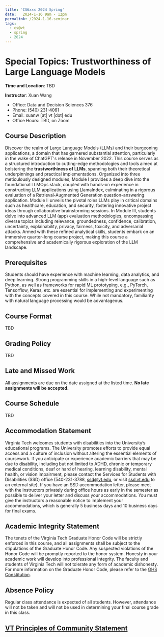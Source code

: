 ```yaml
---
title: 'CS6xxx 2024 Spring'
date:   2024-1-16 9am - 12pm
permalink: /2024-1-16-seminar
tags:
  - cs@vt
  - spring
  - 2024
---
```


# Special Topics: Trustworthiness of Large Language Models

**Time and Location**: TBD

**Instructor**: Xuan Wang
- Office: Data and Decision Sciences 376
- Phone: (540) 231-4061
- Email: xuanw [at] vt [dot] edu
- Office Hours: TBD, on Zoom


## Course Description
Discover the realm of Large Language Models (LLMs) and their burgeoning applications, a domain that has garnered substantial attention, particularly in the wake of ChatGPT's release in November 2022. This course serves as a structured introduction to cutting-edge methodologies and tools aimed at bolstering the **trustworthiness of LLMs**, spanning both their theoretical underpinnings and practical implementations. Organized into three meticulously designed modules, Module I provides a deep dive into the foundational LLMOps stack, coupled with hands-on experience in constructing LLM applications using LlamaIndex, culminating in a rigorous evaluation of a Retrieval-Augmented Generation question-answering application. Module II unveils the pivotal roles LLMs play in critical domains such as healthcare, education, and security, fostering innovative project ideas through collaborative brainstorming sessions. In Module III, students delve into advanced LLM (app) evaluation methodologies, encompassing diverse topics including relevance, groundedness, confidence, calibration, uncertainty, explainability, privacy, fairness, toxicity, and adversarial attacks. Armed with these refined analytical skills, students embark on an immersive quarter-long course project, making this course a comprehensive and academically rigorous exploration of the LLM landscape.

## Prerequisites
Students should have experience with machine learning, data analytics, and deep learning. Strong programming skills in a high-level language such as Python, as well as frameworks for rapid ML prototyping, e.g., PyTorch, Tensorflow, Keras, etc. are essential for implementing and experimenting with the concepts covered in this course. While not mandatory, familiarity with natural language processing would be advantageous.

## Course Format
TBD

## Grading Policy
TBD

## Late and Missed Work
All assignments are due on the date assigned at the listed time. **No late assignments will be accepted.**

## Course Schedule
TBD

## Accommodation Statement
Virginia Tech welcomes students with disabilities into the University’s educational programs. The University promotes efforts to provide equal access and a culture of inclusion without altering the essential elements of coursework. If you anticipate or experience academic barriers that may be due to disability, including but not limited to ADHD, chronic or temporary medical conditions, deaf or hard of hearing, learning disability, mental health, or vision impairment, please contact the Services for Students with Disabilities (SSD) office (540-231-3788, [ssd@vt.edu](mailto:ssd@vt.edu), or visit [ssd.vt.edu](ssd.vt.edu) to an external site). If you have an SSD accommodation letter, please meet with the instructors privately during office hours as early in the semester as possible to deliver your letter and discuss your accommodations. You must give the instructors a reasonable notice to implement your accommodations, which is generally 5 business days and 10 business days for final exams.

## Academic Integrity Statement
The tenets of the Virginia Tech Graduate Honor Code will be strictly enforced in this course, and all assignments shall be subject to the stipulations of the Graduate Honor Code. Any suspected violations of the Honor Code will be promptly reported to the honor system. Honesty in your academic work will develop into professional integrity. The faculty and students of Virginia Tech will not tolerate any form of academic dishonesty. For more information on the Graduate Honor Code, please refer to the [GHS Constitution](https://graduateschool.vt.edu/academics/expectations/graduate-honor-system.html).

## Absence Policy
Regular class attendance is expected of all students. However, attendance will not be taken and will not be used in determining your final course grade in this class. 

## [VT Principles of Community Statement](https://www.inclusive.vt.edu/about/vtpoc.html)

<!---
## Course Format
The course is a role-playing paper reading seminar that is structured around reading, presenting, and discussing weekly papers. Each class will involve the presentation and discussion of two papers. Each student will have a unique, rotating role per week. This role defines the lens through which each student reads the paper and determines what they prepare for the group in-class discussion. All students, irrespective of their role, are expected to have read the paper readings of each corresponding session before class and come to class ready to discuss. There will be no exams or traditional assignments. Instead, throughout the course, students will engage in practical hands-on projects and discussions to identify and work on open research questions on a variety of topics in embodied AI.

## Presentation Roles
This seminar is organized around the different “roles” students play each week, that define the lens through which students read the paper. Students will be divided into two groups, one group presenting on Tuesdays and the other on Thursdays. In a given class session, students in the presenting groups will each be given a rotating role (described below): Presenter (two students), Reviewer, Archaeologist, Researcher, Industry Expert, and Blogger OR Hacker (pick one). Presenting groups should create a formal presentation, i.e., have slides prepared for the group in-class discussion. For each student in a presenting group, their assigned role determines what they should include in the slides. The Hacker and Blogger roles are the only exceptions to the rule. Hackers should provide a Jupyter Notebook instead of slides and Bloggers go over their written articles.

Depending on changes in course enrollment, the roles might change, for example, remove roles or make roles optional in case enrollment decreases or allow groups of two students for all roles in the event of enrollment increase. Improving based on student feedback, as we go along with the readings, is crucial.

Presenter: Create the main presentation, describing the motivation, problem definition, method, and experimental findings of this paper.
Reviewer: Complete a full—critical but not necessarily negative—review of the paper. Follow the guidelines for NeurIPS reviewers (under “Review Content”). Please answer questions 1-6 under “Review Content”, and assign an Overall score (question 9) and a Confidence score (question 10). Skip the rest of the review, including writing a summary. Note that you can bypass questions by filling N/A. For example, you really liked the paper and can’t think of any disadvantages. Therefore you can skip the respective question (but use this skip option sparingly). Also, please note that this role does not require going over related work, and is not an exhaustive list of all arguments you can think of. The goal is to enhance your overall critical thinking. The instructor reserves the right to contact students who overuse the N/A option.
Archaeologist: Determine where this paper sits in the context of previous and subsequent work. Find and report on one older paper that has substantially influenced the current paper and one newer paper citing this current paper.
Researcher: Propose an imaginary follow-up project that has now become possible due to the existence and success of the current paper.
Industry Expert: Propose a new application or company product for the method in the paper (not already discussed in class), and discuss at least one positive and negative impact of this application. Convince your industry boss that it’s worth investing time and money to implement this paper. Your arguments should be particularly applicable to the chosen industry market.
Hacker (optional between two choices): This role is optional, i.e., students can declare if they would like to be a Hacker or a Blogger. Implement a small part of the paper on a small dataset, a toy problem, or any other simplified version of the paper. Another valid and useful option is to try to reproduce results from the paper, either by downloading and running an existing implementation (with proper credit given to the code sources) or by implementing a core method from the paper. Share a Jupyter Notebook with the code of the algorithm with the class. Your code does not have to be bug-free or run perfectly in all scenarios. Also, you are welcome to use (and give credit to) an existing implementation for “backbone” code (e.g. model building, data loading, training loop, etc.).
Blogger (optional between two choices): This role is optional, i.e., students can declare if they would like to be a Hacker or a Blogger. Write a paragraph each about the two papers and an additional paragraph comparing and contrasting them. The summary of each paper should cover the motivation behind the paper, a description of any of the proposed methods, and an overview of the key findings. Include visual aids such as figures, charts, or graphs to illustrate key points. Explain how these papers relate to one another within the broader context of their shared theme. Explore how these papers may complement, challenge, or build upon one another. Provide links or references to additional resources that complement your blog. This could include related research articles, videos, or online discussions. Your insights should reflect critical thinking, encouraging discussion within the class. Think about how your blog can be useful and interesting to an actual online reader.

Non-presenter assignment:

If you are not in the presenting group during a class session, please submit the day before class (due 11:59pm EST) at least one question about either paper - could be something you’re confused about or something you’d like to hear discussed more. Questions that open debates and make in-class discussions explore different viewpoints are a plus.
After class and before the end of the day 11:59pm EST, provide constructive feedback to the presenting group. You may focus on one or more reading roles, or on the presentation holistically. Evaluate the clarity of the presentation, the strength of the arguments, and the quality of visuals, if any. Highlighting strengths and areas for improvement. This feedback will be shared post each presentation.
Everyone, every week (Optional): After each class session, you may post your thoughts on Piazza, for example, which parts did you enjoy reading, what results and insights did you find interesting, a missing result the paper could have included, any useful additional links and resources, etc. Whenever you agree with the comments of a student’s post, make sure to endorse their answer. You can also post a reply with your additional thoughts.

## Final Project
The main project goal is to engage students in research on Embodied AI. In particular, students should try to extend papers from topics covered in class and present the research outcomes as a research paper, in a standard conference paper format. Students are encouraged to work in groups of no more than four members, taking into consideration that the work produced should be proportional to the number of members in a team. Groups are required to include a “contributions” section in the final project report, listing each member’s contributions in detail. Projects will be hosted on GitHub and should include a written report accompanied by a descriptive Jupyter Notebook, with a format similar to this notebook. In addition, groups will present their final projects during the last two class sessions. A PowerPoint or LaTex final presentation is required.

## Technology
Piazza will be used for announcements, general questions, and discussions, etc. If you are unable to register to Piazza, please email me. Please familiarize yourself with GitHub, Zoom, LaTeX and paper writing practices. To enhance class participation, and unless restricted by low internet bandwidth, please try to keep your video turned on during class. Please keep your audio muted unless you would like to respond to an ongoing discussion or have a question. You can also use the “raise hand” option, type in the chatbox, or use the Zoom reactions for nonverbal feedback. Please remember that all in-class discussions should adhere to Virginia Tech’s Principles of Community. To keep track of student order during office hours, please type your name in the chat as soon as you enter the Zoom room. For one-on-one interactions with the instructor, please post a private note on Piazza or use Slack.

## Schedule
We will update the schedule regularly based on the readings and presentations.

Lecture No.	Date	Readings
1	Tuesday, August 22	Course Introduction
2	Thursday, August 24	Building Blocks in Perception (Instructor)
3	Tuesday, August 29	Building Blocks in Planning (Instructor)
4	Thursday, August 31	Episodic Transformer, Intro to Simulators (Instructor)
5	Tuesday, September 5	Benchmarks: Simulators, Environments, Datasets </br> ProcTHOR: Large-Scale Embodied AI Using Procedural AI Generation 📚 🌍
6	Thursday, September 7	Benchmarks: Simulators, Environments, Datasets
7	Tuesday, September 12	Benchmarks: Simulators, Environments, Datasets
8	Thursday, September 14	Benchmarks: Simulators, Environments, Datasets
9	Tuesday, September 19	
10	Thursday, September 21	
11	Tuesday, September 26	
12	Thursday, September 28	
13	Tuesday, October 3	Project Pitch Due
14	Thursday, October 5	
15	Tuesday, October 10	Project Proposal Due
16	Thursday, October 12	
17	Tuesday, October 17	
18	Thursday, October 19	
19	Tuesday, October 24	
20	Thursday, October 26	
21	Tuesday, October 31	
22	Thursday, November 2	Project Checkpoint Due
23	Tuesday, November 7	
24	Thursday, November 9	
25	Tuesday, November 14	
26	Thursday, November 16	
No class	Tuesday, November 21	Thanksgiving Break
No class	Thursday, November 23	Thanksgiving Break
27	Tuesday, November 28	
28	Thursday, November 30	Project Presentations
29	Tuesday, December 5	Project Presentations

## Grading
Readings: 60 points: Each student will be in the presenting role for 12 sessions and the non-presenting role for the remaining 12. You can earn up to 4 points each time you present (all presenting roles are considered equal). You will receive full credit if you do a thorough job of undertaking your role and present it in a clear and compelling way. When you aren’t presenting, you can earn up to 1 point by completing the non-presenting assignment and by participating in the class. At the end of the semester, extra credit of up to 3 points will be assigned to the most well-made presentation, blog, and notebook.

Final Project: 40 points divided into the following categories:

Proposal: 5 points.
Clarity: 12 points; your paper should be readable, contain well-defined and clear motivation and contribution statements and appropriately make connections with related work. In general, your project report should follow standard machine learning conference paper formatting and style.
Novelty: 3 points; your project should propose something new (a new method, application, or perspective).
Code: 5 points; the code accompanying your project should be well-documented and your experimental results should be reproducible. Your repository should include a README file with full instructions on how to run the code. Moreover, your code should be easy to run with one simple command; if there are multiple steps involved, please make a bash script.
In-class presentation: 15 points; your final presentation should be clear to the audience and provide a solid review of your work as if you were presenting at a conference. You can find examples in the NeurIPS’20 schedule (Oral Spotlight sessions such as this one).

At any time during the course, if you are facing any difficulties in meeting the course deliverables or would like to discuss any concerns, you are welcome to contact me over email, Slack, or Piazza. Students can also submit anonymous feedback to this link. Students seeking special accommodations based on disabilities should contact me and also coordinate accessibility arrangements with the Services for Students with Disabilities office.
--->
